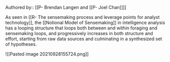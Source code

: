 Authored by:: [[P- Brendan Langen and [[P- Joel Chan]]]]

As seen in [[R- The sensemaking process and leverage points for analyst technology]], the
[[Notional Model of Sensemaking]] in intelligence analysis has a looping structure that loops both between and within foraging and sensemaking loops, and progressively increases in both structure and effort, starting from raw data sources and culminating in a synthesized set of hypotheses. 

![[Pasted image 20210928155724.png]]